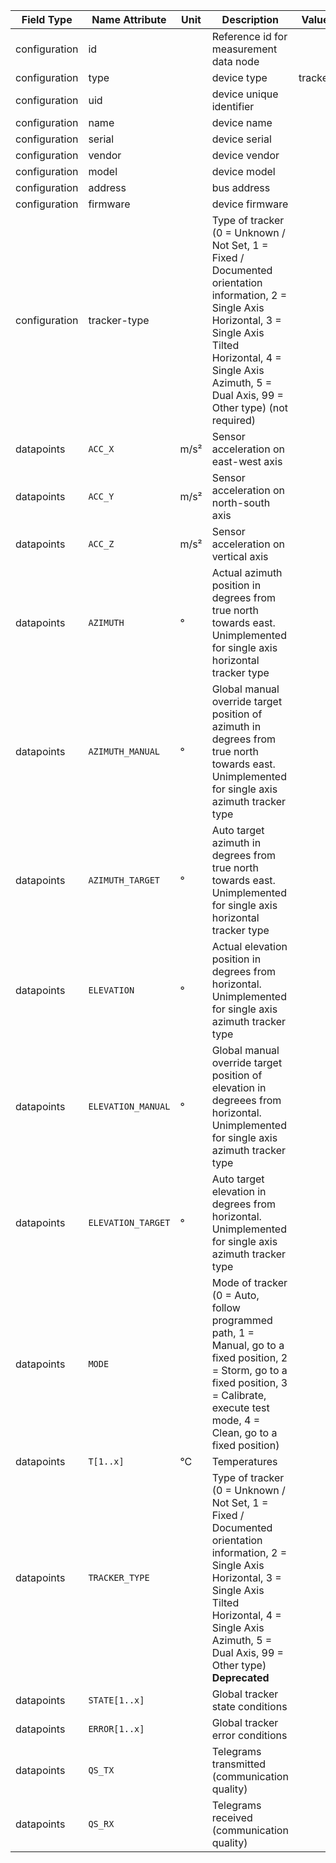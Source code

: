 | Field Type    | Name Attribute     | Unit | Description                                                                                                                                                                                                                    | Value   | Required | Example                        | Version |
|---------------|--------------------|------|--------------------------------------------------------------------------------------------------------------------------------------------------------------------------------------------------------------------------------|---------|----------|--------------------------------|---------|
| configuration | id                 |      | Reference id for measurement data node                                                                                                                                                                                         |         | x        | <device id=“1“ type=“tracker“> | 2.0.1   |
| configuration | type               |      | device type                                                                                                                                                                                                                    | tracker | x        | <device id=“1“ type=“tracker“> | 2.0.1   |
| configuration | uid                |      | device unique identifier                                                                                                                                                                                                       |         | x        | <uid>TRK12345</uid>            | 2.0.1   |
| configuration | name               |      | device name                                                                                                                                                                                                                    |         |          | <name>Tracker A</name>         | 2.0.1   |
| configuration | serial             |      | device serial                                                                                                                                                                                                                  |         |          | <serial>TRK11.22.33</serial>   | 2.0.1   |
| configuration | vendor             |      | device vendor                                                                                                                                                                                                                  |         |          | <vendor>vendor 123</vendor>    | 2.0.1   |
| configuration | model              |      | device model                                                                                                                                                                                                                   |         |          | <model>Model A1.3</model>      | 2.0.1   |
| configuration | address            |      | bus address                                                                                                                                                                                                                    |         |          | <address>1</address>           | 2.0.1   |
| configuration | firmware           |      | device firmware                                                                                                                                                                                                                |         |          | <firmware>1.23.3</firmware>    | 2.0.1   |
| configuration | tracker-type       |      | Type of tracker (0 = Unknown / Not Set, 1 = Fixed / Documented orientation information, 2 = Single Axis Horizontal, 3 = Single Axis Tilted Horizontal, 4 = Single Axis Azimuth, 5 = Dual Axis, 99 = Other type) (not required) |         |          | <tracker-type>1</tracker-type> |         |
| datapoints    | `ACC_X`            | m/s² | Sensor acceleration on east-west axis                                                                                                                                                                                          |         |          |                                |         |
| datapoints    | `ACC_Y`            | m/s² | Sensor acceleration on north-south axis                                                                                                                                                                                        |         |          |                                |         |
| datapoints    | `ACC_Z`            | m/s² | Sensor acceleration on vertical axis                                                                                                                                                                                           |         |          |                                |         |
| datapoints    | `AZIMUTH`          | °    | Actual azimuth position in degrees from true north towards east. Unimplemented for single axis horizontal tracker type                                                                                                         |         |          |                                |         |
| datapoints    | `AZIMUTH_MANUAL`   | °    | Global manual override target position of azimuth in degrees from true north towards east. Unimplemented for single axis azimuth tracker type                                                                                  |         |          |                                |         |
| datapoints    | `AZIMUTH_TARGET`   | °    | Auto target azimuth in degrees from true north towards east. Unimplemented for single axis horizontal tracker type                                                                                                             |         |          |                                |         |
| datapoints    | `ELEVATION`        | °    | Actual elevation position in degrees from horizontal. Unimplemented for single axis azimuth tracker type                                                                                                                       |         |          |                                |         |
| datapoints    | `ELEVATION_MANUAL` | °    | Global manual override target position of elevation in degreees from horizontal. Unimplemented for single axis azimuth tracker type                                                                                            |         |          |                                |         |
| datapoints    | `ELEVATION_TARGET` | °    | Auto target elevation in degrees from horizontal. Unimplemented for single axis azimuth tracker type                                                                                                                           |         |          |                                |         |
| datapoints    | `MODE`             |      | Mode of tracker (0 = Auto, follow programmed path, 1 = Manual, go to a fixed position, 2 = Storm, go to a fixed position, 3 = Calibrate, execute test mode, 4 = Clean, go to a fixed position)                                 |         |          |                                |         |
| datapoints    | `T[1..x]`          | °C   | Temperatures                                                                                                                                                                                                                   |         |          |                                |         |
| datapoints    | `TRACKER_TYPE`     |      | Type of tracker (0 = Unknown / Not Set, 1 = Fixed / Documented orientation information, 2 = Single Axis Horizontal, 3 = Single Axis Tilted Horizontal, 4 = Single Axis Azimuth, 5 = Dual Axis, 99 = Other type) **Deprecated** |         |          |                                |         |
| datapoints    | `STATE[1..x]`      |      | Global tracker state conditions	                                                                                                                                                                                               |         |          |                                |         |
| datapoints    | `ERROR[1..x]`      |      | Global tracker error conditions                                                                                                                                                                                                |         |          |                                |         |
| datapoints    | `QS_TX`            |      | Telegrams transmitted (communication quality)                                                                                                                                                                                  |         |          |                                |         |
| datapoints    | `QS_RX`            |      | Telegrams received (communication quality)                                                                                                                                                                                     |         |          |                                |         |
